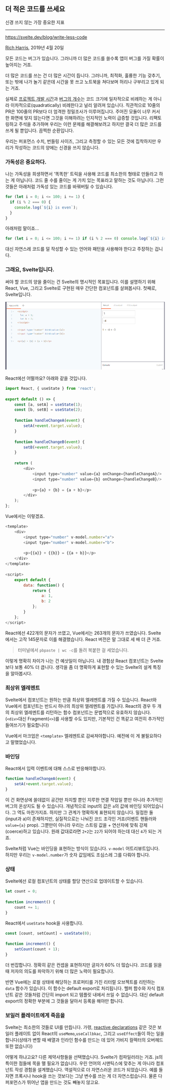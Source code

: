 ## 더 적은 코드를 쓰세요

신경 쓰지 않는 가장 중요한 지표

---

https://svelte.dev/blog/write-less-code

[Rich Harris](https://twitter.com/Rich_Harris), 2019년 4월 20일

모든 코드는 버그가 있습니다. 그러니까 더 많은 코드를 쓸수록 앱이 버그를 가질 확률이 높아지는 거죠.

더 많은 코드를 쓰는 건 더 많은 시간이 듭니다. 그러니까, 최적화, 훌륭한 기능 갖추기, 또는 밖에 나가 놀기 같은데 시간을 못 쓰고 노트북을 쳐다보며 허리나 구부리고 있게 되는 거죠.

실제로 [프로젝트 개발 시간](https://blog.codinghorror.com/diseconomies-of-scale-and-lines-of-code/)과 [버그의 개수](https://www.mayerdan.com/ruby/2012/11/11/bugs-per-line-of-code-ratio)는 코드 크기에 일차적으로 비례하는 게 아니라 이차적으로(quadratically) 비례한다고 널리 알려져 있습니다. 직관적으로 10줄의 PR은 100줄의 PR보다 더 엄격한 정밀조사가 이루어집니다. 주어진 모듈이 너무 커서 한 화면에 맞지 않는다면 그것을 이해하려는 인지적인 노력이 급증할 것입니다. 리팩토링하고 주석을 추가하며 우리는 이런 문제를 해결해보려고 하지만 결국 더 많은 코드를 쓰게 될 뿐입니다. 끔찍한 순환입니다.

우리는 퍼포먼스 수치, 번들링 사이즈, 그리고 측정할 수 있는 모든 것에 집착하지만 우리가 작성하는 코드의 양에는 신경을 쓰지 않습니다.

### 가독성은 중요하다.

나는 가독성을 희생하면서 '똑똑한' 트릭을 사용해 코드를 최소한의 형태로 만들라고 하는 게 아닙니다. 코드 줄 수를 줄이는 게 가치 있는 목표라고 말하는 것도 아닙니다. 그런 것들은 아래처럼 가독성 있는 코드를 바꿔버릴 수 있습니다.

```js
for (let i = 0; i <= 100; i += 1) {
  if (i % 2 === 0) {
    console.log(`${i} is even`);
  }
}
```

아래처럼 말이죠...

```js
for (let i = 0; i <= 100; i += 1) if (i % 2 === 0) console.log(`${i} is even`);
```

대신 자연스레 코드를 덜 작성할 수 있는 언어와 패턴을 사용해야 한다고 주장하는 겁니다.

### 그래요, Svelte입니다.

써야 할 코드의 양을 줄이는 건 Svelte의 명시적인 목표입니다. 이를 설명하기 위해 React, Vue, 그리고 Svelte로 구현된 매우 간단한 컴포넌트를 살펴봅시다. 첫째로, Svelte입니다.

![svelte 샘플](./images/svelteSample.jpg)

React에선 어떨까요? 아래와 같을 것입니다.

```js
import React, { useState } from 'react';

export default () => {
	const [a, setA] = useState(1);
	const [b, setB] = useState(2);

	function handleChangeA(event) {
		setA(+event.target.value);
	}

	function handleChangeB(event) {
		setB(+event.target.value);
	}

	return (
		<div>
			<input type="number" value={a} onChange={handleChangeA}/>
			<input type="number" value={b} onChange={handleChangeB}/>

			<p>{a} + {b} = {a + b}</p>
		</div>
	);
};
```

Vue에서는 이렇겠죠.

```js
<template>
	<div>
		<input type="number" v-model.number="a">
		<input type="number" v-model.number="b">

		<p>{{a}} + {{b}} = {{a + b}}</p>
	</div>
</template>

<script>
	export default {
		data: function() {
			return {
				a: 1,
				b: 2
			};
		}
	};
</script>
```

React에선 422개의 문자가 쓰였고, Vue에서는 263개의 문자가 쓰였습니다. Svelte에서는 고작 145문자로 이를 해결했습니다. React 버전은 말 그대로 세 배 더 큰 거죠.

> 터미널에서 `pbpaste | wc -c`를 돌려 복붙한 걸 세었습니다.

이렇게 명확히 차이가 나는 건 예삿일이 아닙니다. 내 경험상 React 컴포넌트는 Svelte보다 보통 40% 더 큽니다. 생각을 좀 더 명확하게 표현할 수 있는 Svelte의 설계 특징을 알아봅시다.

### 최상위 엘레멘트

Svelte에서 컴포넌트는 원하는 만큼 최상위 엘레멘트를 가질 수 있습니다. React와 Vue에서 컴포넌트는 반드시 하나의 최상위 엘레멘트를 가집니다. React의 경우 두 개의 최상위 엘레멘트를 리턴하는 함수 컴포넌트는 문법적으로 유효하지 않습니다. (`<div>`대신 Fragment(`<>`)를 사용할 수도 있지만, 기본적인 건 똑같고 여전히 추가적인 들여쓰기가 필요합니다)

Vue에서 마크업은 `<template>` 엘레멘트로 감싸져야합니다. 예전에 이 게 불필요하다고 말했었습니다.

### 바인딩

React에서 입력 이벤트에 대해 스스로 반응해야합니다.

```js
function handleChangeA(event) {
	setA(+event.target.value);
}
```

이 건 화면상에 쓸데없이 공간만 차지할 뿐인 지루한 연결 작업일 뿐만 아니라 추가적인 버그의 온상지도 될 수 있습니다. 개념적으로 input의 값은 `a`의 값에 바인딩 되어있습니다. 그 역도 마찬가지죠. 하지만 그 관계가 명확하게 표현되지 않습니다. 밀접한 둘(input과 a)이 존재하지만, 실질적으로는 나눠진 코드 조각인 거죠(이벤트 핸들러와 `value={a}` prop). 그뿐만이 아니라 우리는 스트링 값을 + 연산자에 맞춰 강제(coerce)하고 있습니다. 원래 값대로라면 `2+2`는 `22`가 되어야 하는데 대신 `4`가 되는 거죠.

Svelte처럼 Vue는 바인딩을 표현하는 방식이 있습니다. `v-model` 어트리뷰트입니다. 하지만 우리는 `v-model.number`가 숫자 값임에도 조심스레 그를 다뤄야 합니다. 


### 상태

Svelte에선 로컬 컴포넌트의 상태를 할당 연산으로 업데이트할 수 있습니다.

```js
let count = 0;

function increment() {
	count += 1;
}
```

React에서 `useState` hook을 사용합니다.

```js
const [count, setCount] = useState(0);

function increment() {
	setCount(count + 1);
}
```

더 번잡합니다. 정확히 같은 컨셉을 표현하지만 글자가 60% 더 많습니다. 코드를 읽을 때 저자의 의도를 파악하기 위해 더 많은 노력이 필요합니다.

반면 Vue에는 로컬 상태에 해당하는 프로퍼티를 가진 리터럴 오브젝트를 리턴하는 `data` 함수가 있습니다. 이 함수는 default export로 처리됩니다. 헬퍼 함수와 자식 컴포넌트 같은 것들처럼 간단히 import 되고 템플릿 내에서 쓰일 수 없습니다. 대신 default export의 정확한 부분에 그 것들을 달아서 등록을 해야만 합니다.

### 보일러 플레이트에게 죽음을

Svelte는 최소한의 것들로 UI를 만듭니다. 가령, [reactive declarations](https://svelte.dev/tutorial/reactive-declarations) 같은 것은 보일러 플레이트 없이 React의 `useMemo`,`useCallbkac`, 그리고 `useEffect`들이 하는 일을 합니다(상태가 변할 때 배열과 인라인 함수를 만드는 데 있어 가비지 컬렉터의 오버헤드 또한 없습니다)

어떻게 하냐고요? 다른 제약사항들을 선택했습니다. Svelte가 컴파일러라는 거죠. js의 특이한 점들에 목을 맬 필요가 없습니다. 우린 언어의 시맨틱스에 맞추는 게 아니라 컴포넌트 작성 경험을 설계했습니다. 역설적으로 더 자연스러운 코드가 되었습니다. 예를 들자면 프록시나 hook을 쓰는 것보다는 그냥 변수를 쓰는 게 더 자연스럽습니다. 물론 다 퍼포먼스가 뛰어난 앱을 만드는 것도 빼놓지 않고요.
